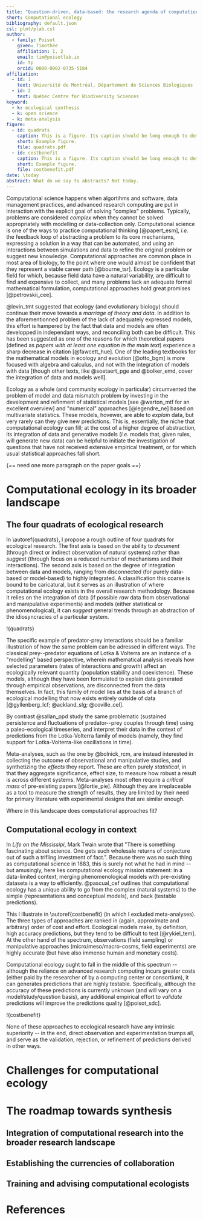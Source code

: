```yaml
---
title: "Question-driven, data-based: the research agenda of computational ecology"
short: Computational ecology
bibliography: default.json
csl: plmt/plab.csl
author:
  - family: Poisot
    given: Timothée
    affiliation: 1, 2
    email: tim@poisotlab.io
    id: tp
    orcid: 0000-0002-0735-5184
affiliation:
  - id: 1
    text: Université de Montréal, Département de Sciences Biologiques
  - id: 2
    text: Québec Centre for Biodiversity Sciences
keyword:
  - k: ecological synthesis
  - k: open science
  - k: meta-analysis
figure:
  - id: quadrats
    caption: This is a figure. Its caption should be long enough to demonstrate the effects of using the caption package.
    short: Example figure.
    file: quadrats.pdf
  - id: costbenefit
    caption: This is a figure. Its caption should be long enough to demonstrate the effects of using the caption package.
    short: Example figure.
    file: costbenefit.pdf
date: \today
abstract: What do we say to abstracts? Not today.
---
```


Computational science happens when algortihms and software, data management
practices, and advanced research computing are put in interaction with the
explicit goal of solving "complex" problems. Typically, problems are considered
*complex* when they cannot be solved appropriately with modelling or
data-collection only. Computational science is one of the ways to practice
computational thinking [@papert_esm], *i.e.* the feedback loop of abstracting a
problem to its core mechanisms, expressing a solution in a way that can be
automated, and using an interactions between simulations and data to refine the
original problem or suggest new knowledge. Computational approaches are common
place in most area of biology, to the point where one would almost be confident
that they represent a viable career path [@bourne_tsr]. Ecology is a particular
field for which, because field data have a natural variability, are difficult to
find and expensive to collect, and many problems lack an adequate formal
mathematical formulation, computational approaches hold great promises
[@petrovskii_cee].

@levin_tmt suggested that ecology (and evolutionary biology) should continue
their move towards a *marriage of theory and data*. In addition to the
aforementionned problem of the lack of adequately expressed models, this effort
is hampered by the fact that data and models are often developped in independant
ways, and reconciling both can be difficult. This has been suggested as one of
the reasons for which theoretical papers (defined as *papers with at least one
equation in the main text*) experience a sharp decrease in citation
[@fawcett_hue]. One of the leading textbooks for the mathematical models in
ecology and evolution [@otto_bgm] is more focused with algebra and calculus, and
not with the integration of models with data [though other texts, like
@soetaert_pge and @bolker_emd, cover the integration of data and models well].

Ecology as a whole (and community ecology in particular) circumvented the
problem of model and data mismatch problem by investing in the development and
refinment of statistical models [see @warton_mtf for an excellent overview] and
"numerical" approaches [@legendre_ne] based on multivariate statistics. These
models, hovewer, are able to *explain* data, but very rarely can they give new
predictions. This is, essentially, the niche that computational ecology can
fill; at the cost of a higher degree of abstraction, its integration of data and
generative models (*i.e.* models that, given rules, will generate new data) can
be helpful to initiate the investigation of questions that have not received
extensive empirical treatment, or for which usual statistical approaches fall
short.

{== need one more paragraph on the paper goals ==}

# Computational ecology in its broader landscape

## The four quadrats of ecological research

In \autoref{quadrats}, I propose a rough outline of four quadrats for ecological
research. The first axis is based on the ability to *document* (through direct
or indirect observation of natural systems) rather than *suggest* (through focus
on a reduced number of mechanisms and their interactions). The second axis is
based on the degree of integration between data and models, ranging from
disconnected (for purely data-based or model-based) to highly integrated. A
classification this coarse is bound to be caricatural, but it serves as an
illustration of where computational ecology exists in the overall research
methodology. Because it relies on the integration of data (if possible *raw*
data from observational and manipulative experiments) and models (either
statistical or phenomenological), it can *suggest* general trends through an
abstraction of the idiosyncracies of a particular system.

!{quadrats}

The specific example of predator-prey interactions should be a familiar
illustration of how the same problem can be adressed in different ways. The
classical prey--predator equations of Lotka & Volterra are an instance of a
"modelling" based perspective, wherein mathematical analysis reveals how
selected parameters (rates of interactions and growth) affect an ecologically
relevant quantity (population stability and coexistence). These models, although
they have been formulated to explain data generated through empirical
observations, are disconnected from the data themselves. In fact, this family of
model lies at the basis of a branch of ecological modelling that now exists
entirely outside of data [@gyllenberg_lcf; @ackland_slg; @coville_cel].

By contrast @sallan_ppd study the same problematic (sustained persistence and
fluctuations of predator--prey couples through time) using a paleo-ecological
timeseries, and interpret their data in the context of predictions from the
Lotka-Volterra family of models (namely, they find support for
Lotka-Volterra-like oscillations in time).

Meta-analyses, such as the one by @bolnick_rcm, are instead interested in
collecting the outcome of observational and manipulative studies, and
synthetizing the *effects* they report. These are often purely *statistical*, in
that they aggregate significance, effect size, to measure how robust a result is
across different systems. Meta-analyses most often require a *critical mass* of
pre-existing papers [@lortie_pie]. Although they are irreplaceable as a tool to
measure the strength of results, they are limited by their need for primary
literature with experimental designs that are similar enough.

Where in this landscape does computational approaches fit?

## Computational ecology in context

In *Life on the Mississipi*, Mark Twain wrote that "There is something
fascinating about science. One gets such wholesale returns of conjecture out of
such a trifling investment of fact.". Because there was no such thing as
computational science in 1883, this is surely not what he had in mind -- but
amusingly, here lies computational ecology mission statement: in a data-limited
context, merging phenomenological models with pre-existing datasets is a way to
efficiently. @pascual_cef outlines that computational ecology has a unique
ability to go from the complex (natural systems) to the simple (representations
and conceptual models), and back (testable predictions).

This I illustrate in \autoref{costbenefit} (in which I excluded meta-analyses).
The three types of approaches are ranked in (again, approximate and arbitrary)
order of cost and effort. Ecological models make, by definition, high accuracy
predictions, but they tend to be difficult to test [@rykiel_tem]. At the other
hand of the spectrum, observations (field sampling) or manipulative approaches
(micro/meso/macro-cosms, field experiments) are highly accurate (but have also
immense human and monetary costs).

Computational ecology ought to fall in the middle of this spectrum -- although
the reliance on advanced research computing incurs greater costs (either paid by
the researcher of by a computing center or consortium), it can generates
predictions that are highly testable. Specifically, although the accuracy of
these predictions is currently unknown (and will vary on a model/study/question
basis), any additional empirical effort to *validate* predictions will improve
the predictions quality [@poisot_sdc].

!{costbenefit}

None of these approaches to ecological research have any intrinsic superiority --
in the end, direct observation and experimentation trumps all, and serve as the
validation, rejection, or refinement of predictions derived in other ways.

# Challenges for computational ecology

# The roadmap towards synthesis

## Integration of computational research into the broader research landscape

## Establishing the currencies of collaboration

## Training and advising computational ecologists

# References
